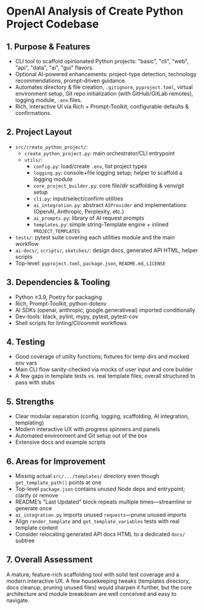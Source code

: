  # OpenAI Analysis of Create Python Project Codebase

 ## 1. Purpose & Features

 - CLI tool to scaffold opinionated Python projects: "basic", "cli", "web", "api", "data", "ai", "gui" flavors.
 - Optional AI-powered enhancements: project-type detection, technology recommendations, prompt-driven guidance.
 - Automates directory & file creation, `.gitignore`, `pyproject.toml`, virtual environment setup, Git repo initialization (with GitHub/GitLab remotes), logging module, `.env` files.
 - Rich, interactive UI via Rich + Prompt-Toolkit; configurable defaults & confirmations.

 ## 2. Project Layout

 - `src/create_python_project/`:
   - `create_python_project.py`: main orchestrator/CLI entrypoint
   - `utils/`:
     - `config.py`: load/create `.env`, list project types
     - `logging.py`: console+file logging setup; helper to scaffold a logging module
     - `core_project_builder.py`: core file/dir scaffolding & venv/git setup
     - `cli.py`: input/select/confirm utilities
     - `ai_integration.py`: abstract `AIProvider` and implementations (OpenAI, Anthropic, Perplexity, etc.)
     - `ai_prompts.py`: library of AI request prompts
     - `templates.py`: simple string-Template engine + inlined `PROJECT_TEMPLATES`
 - `tests/`: pytest suite covering each utilities module and the main workflow
 - `ai-docs/`, `scripts/`, `sketches/`: design docs, generated API HTML, helper scripts
 - Top-level: `pyproject.toml`, `package.json`, `README.md`, `LICENSE`

 ## 3. Dependencies & Tooling

 - Python ≥3.9, Poetry for packaging
 - Rich, Prompt-Toolkit, python-dotenv
 - AI SDKs (openai, anthropic, google.generativeai) imported conditionally
 - Dev-tools: black, pylint, mypy, pytest, pytest-cov
 - Shell scripts for linting/CI/commit workflows

 ## 4. Testing

 - Good coverage of utility functions; fixtures for temp dirs and mocked env vars
 - Main CLI flow sanity-checked via mocks of user input and core builder
 - A few gaps in template tests vs. real template files; overall structured to pass with stubs

 ## 5. Strengths

 - Clear modular separation (config, logging, scaffolding, AI integration, templating)
 - Modern interactive UX with progress spinners and panels
 - Automated environment and Git setup out of the box
 - Extensive docs and example scripts

 ## 6. Areas for Improvement

 - Missing actual `src/.../templates/` directory even though `get_template_path()` points at one
 - Top-level `package.json` contains unused Node deps and entrypoint; clarify or remove
 - README’s "Last Updated" block repeats multiple times—streamline or generate once
 - `ai_integration.py` imports unused `requests`—prune unused imports
 - Align `render_template` and `get_template_variables` tests with real template content
 - Consider relocating generated API docs HTML to a dedicated `docs/` subtree

 ## 7. Overall Assessment

 A mature, feature-rich scaffolding tool with solid test coverage and a modern interactive UX. A few housekeeping tweaks (templates directory, docs cleanup, pruning unused files) would sharpen it further, but the core architecture and module breakdown are well conceived and easy to navigate.